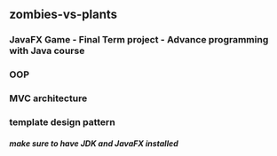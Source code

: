 ## zombies-vs-plants
### JavaFX Game - Final Term project - Advance programming with Java course
### OOP
### MVC architecture
### template design pattern
##### make sure to have JDK and JavaFX installed
